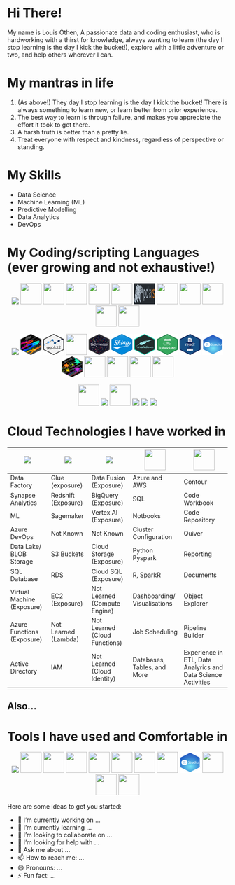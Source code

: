 # Hi There! 
My name is Louis Othen, A passionate data and coding enthusiast, who is hardworking with a thirst for knowledge,
always wanting to learn (the day I stop learning is the day I kick the bucket!), explore with a little adventure or two, and help others wherever I can.

# My mantras in life
1. (As above!) They day I stop learning is the day I kick the bucket! There is always something to learn new, or learn better from prior experience.
2. The best way to learn is through failure, and makes you appreciate the effort it took to get there.
3. A harsh truth is better than a pretty lie.
4. Treat everyone with respect and kindness, regardless of perspective or standing.

# My Skills 
- Data Science
- Machine Learning (ML)
- Predictive Modelling
- Data Analytics
- DevOps

# My Coding/scripting Languages (ever growing and not exhaustive!)
<p align="center">
  <img src="https://skillicons.dev/icons?i=py,sklearn,tensorflow" />
  <img src="https://cdn.icon-icons.com/icons2/2699/PNG/512/plot_ly_logo_icon_168902.png" width="48" height="48" /> <!-- Plotly !-->
  <img src="https://upload.wikimedia.org/wikipedia/commons/thumb/a/ae/Keras_logo.svg/1280px-Keras_logo.svg.png" width="48" height="48" /> <!-- Keras !-->
  <img src="https://miro.medium.com/v2/resize:fit:640/format:webp/1*YM2HXc7f4v02pZBEO8h-qw.png" width="48" height="48" /> <!-- nltk !-->
  <img src="https://miro.medium.com/v2/resize:fit:720/format:webp/1*yhE3CBwTrlXcAIvNJNTQiA.png" width="48" height="48" /> <!-- xgboost !-->
  <img src="https://pandas.pydata.org/static/img/pandas_secondary.svg" width="48" height="48" /> <!-- pandas !-->
  <img src="https://raw.githubusercontent.com/pola-rs/polars-static/master/logos/polars_github_logo_rect_dark_name.svg" width="48" height="48" /> <!-- polars !-->
  <img src="https://media.licdn.com/dms/image/D4D12AQHp4WZHrSyzRw/article-inline_image-shrink_1500_2232/0/1654611744162?e=1718236800&v=beta&t=3Yz5eG49L9PTdyJ_OjKpUFtjd1BdmZnzISjYtM_2TEE" width="48" height="48" /> <!-- pyspark !-->
  <img src="https://www.jumpingrivers.com/blog/python-api-deployment-rstudio-flask/flask.png" width="48" height="48" /> <!-- flask !-->
  <img src="https://images.datacamp.com/image/upload/v1640050215/image27_frqkzv.png" width="48" height="48" /> <!-- Streamlit !-->
  <img src="https://camo.githubusercontent.com/55a55cebad6360bda8bca520c61e0e195dc7ee413bf9982f1ba86cab496f2388/68747470733a2f2f6d6174706c6f746c69622e6f72672f5f7374617469632f6c6f676f322e737667" width="48" height="48" /> <!-- matplotlib !-->
  <img src="https://pypi-camo.freetls.fastly.net/189c5d99fbda79b2218f2d4a4fe29415d32c8d8a/68747470733a2f2f7261772e67697468756275736572636f6e74656e742e636f6d2f6d7761736b6f6d2f736561626f726e2f6d61737465722f646f632f5f7374617469632f6c6f676f2d776964652d6c6967687462672e737667" width="48" height="48" /> <!-- seaborn !-->
</p>

<p align="center">
  <img src="https://skillicons.dev/icons?i=r"/>
  <img src="https://github.com/rstudio/hex-stickers/raw/main/thumbs/dplyr.png" width="48" height="48" /> <!-- dplyr !-->
  <img src="https://github.com/rstudio/hex-stickers/raw/main/thumbs/ggplot2.png" width="48" height="48" /> <!-- ggplot2 !-->
  <img src="https://cdn.icon-icons.com/icons2/2699/PNG/512/plot_ly_logo_icon_168902.png" width="48" height="48" /> <!-- Plotly !-->
  <img src="https://github.com/rstudio/hex-stickers/raw/main/thumbs/tidyverse.png" width="48" height="48" /> <!-- tidyverse !-->
  <img src="https://github.com/rstudio/hex-stickers/raw/main/thumbs/shiny.png" width="48" height="48" /> <!-- Shiny !-->
  <img src="https://github.com/rstudio/hex-stickers/raw/main/thumbs/rmarkdown.png" width="48" height="48" /> <!-- rMarkdown !-->
  <img src="https://github.com/rstudio/hex-stickers/raw/main/thumbs/lubridate.png" width="48" height="48" /> <!-- Lubridate !-->
  <img src="https://github.com/rstudio/hex-stickers/raw/main/thumbs/readr.png" width="48" height="48" /> <!-- Readr !-->
  <img src = "https://github.com/rstudio/hex-stickers/raw/main/thumbs/RStudio.png" width="48" height="48"/> <!-- Rstudio !-->
  <img src = "https://github.com/rstudio/hex-stickers/raw/main/thumbs/sparklyr.png" width="48" height="48"/> <!-- SparklyR !-->
  <img src="https://miro.medium.com/v2/resize:fit:720/format:webp/1*yhE3CBwTrlXcAIvNJNTQiA.png" width="48" height="48" /> <!-- xgboost !-->
  <img src="https://machinelearningmastery.com/wp-content/uploads/2014/09/Caret-package-in-R-1024x276.png" width="48" height="48" /> <!-- caret !-->
  <img src="https://waiter.john-coene.com/_assets/img/logo.png" width="48" height="48" /> <!-- waiter !-->
  <img src="https://leafletjs.com/docs/images/logo.png" width="48" height="48" /> <!-- leaflet !-->
</p>

<p align = "center">
  <img src = "https://cdn-icons-png.flaticon.com/128/9517/9517791.png" width="48" height="48"/> <!-- SQL !-->
  <img src="https://skillicons.dev/icons?i=html,css,js"/> <!-- html, css, javascript !-->
  <img src = "https://media.licdn.com/dms/image/D4D12AQGTQ6a9BvvEAA/article-cover_image-shrink_720_1280/0/1675951891005?e=1718236800&v=beta&t=y9J3DNNbpdCBPqjI42sPiM8Q06YLuxehUSsXadpTMN0" width="48" height="48"/> <!-- vba !-->
  <img src="https://skillicons.dev/icons?i=java"/> <!-- java !-->
  <img src="https://skillicons.dev/icons?i=matlab"/> <!-- MATLAB !-->
  <img src="https://skillicons.dev/icons?i=cs"/> <!-- C# !-->
</p>


# Cloud Technologies I have worked in
| <img src="https://skillicons.dev/icons?i=azure"/> | <img src="https://skillicons.dev/icons?i=aws"/> | <img src="https://skillicons.dev/icons?i=gcp" /> | <img src="https://www.vectorlogo.zone/logos/databricks/databricks-icon.svg" width="48" height="48"/> | <img src="https://icons-for-free.com/iff/png/256/palantir-1324440210004941653.png" width="48" height="48"/> |
| ------------------------------------------------- | ----------------------------------------------- | ------------------------------------------------ | ---------------------------------------------------------------------------------------------------- | ----------------------------------------------------------------------------------------------------------- |
| Data Factory                                      | Glue (exposure)                                 | Data Fusion (Exposure)                           | Azure and AWS                                                                                        | Contour                                                                                                     |
| Synapse Analytics                                 | Redshift (Exposure)                             | BigQuery (Exposure)                              | SQL                                                                                                  | Code Workbook                                                                                               |
| ML                                                | Sagemaker                                       | Vertex AI (Exposure)                             | Notbooks                                                                                             | Code Repository                                                                                             |
| Azure DevOps                                      | Not Known                                       | Not Known                                        | Cluster Configuration                                                                                | Quiver                                                                                                      |
| Data Lake/ BLOB Storage                           | S3 Buckets                                      | Cloud Storage (Exposure)                         | Python Pyspark                                                                                       | Reporting                                                                                                   |
| SQL Database                                      | RDS                                             | Cloud SQL (Exposure)                             | R, SparkR                                                                                            | Documents                                                                                                   |
| Virtual Machine (Exposure)                        | EC2 (Exposure)                                  | Not Learned (Compute Engine)                     | Dashboarding/ Visualisations                                                                         | Object Explorer                                                                                             |
| Azure Functions (Exposure)                        | Not Learned (Lambda)                            | Not Learned (Cloud Functions)                    | Job Scheduling                                                                                       | Pipeline Builder                                                                                            |
| Active Directory                                  | IAM                                             | Not Learned (Cloud Identity)                     | Databases, Tables, and More                                                                          | Experience in ETL, Data Analyrics and Data Science Activities                                               |
## Also...

# Tools I have used and Comfortable in
<p align="center">
  <img src="https://skillicons.dev/icons?i=bash,git,powershell,linux,vscode,visualstudio,bitbucket,postgres,notion" />
  <img src = "https://wac-cdn.atlassian.com/dam/jcr:fa01756d-6dcc-45d1-83ab-696fbfeb074f/Jira-icon-blue.svg?cdnVersion=1541" width="48" height="48"/><!-- JIRA !-->
  <img src = "https://wac-cdn.atlassian.com/dam/jcr:f0fe60cd-469f-4e78-9779-ea4cacfa07e6/Confluence-icon-blue.svg?cdnVersion=1541" width="48" height="48"/><!-- Confluence !-->
  <img src = "https://upload.wikimedia.org/wikipedia/commons/thumb/d/d0/Google_Colaboratory_SVG_Logo.svg/800px-Google_Colaboratory_SVG_Logo.svg.png" width="48" height="48"/><!-- collab !-->
  <img src = "https://jupyter.org/assets/homepage/main-logo.svg" width="48" height="48"/><!-- jupyter !-->
  <img src = "https://uxwing.com/wp-content/themes/uxwing/download/brands-and-social-media/power-bi-icon.png" width="48" height="48"/><!-- PowerBI !-->
  <img src = "https://miro.medium.com/v2/resize:fit:720/format:webp/1*K4OWCaCXspnQrK1xxjzh3g.png" width="48" height="48"/><!-- Qliksense !-->
  <img src = "https://www.lib.washington.edu/dataservices/images/Tableau_Software_logo.png/image" width="48" height="48"/><!-- Tableau !-->
  <img src = "https://github.com/rstudio/hex-stickers/raw/main/thumbs/RStudio.png" width="48" height="48"/> <!-- Rstudio !-->
  <img src = "https://www.dofactory.com/img/sql/smss.png" width="48" height="48"/> <!-- SSMS !-->
  <img src = "https://www.informatec.com/sites/default/files/inline-images/ssis-logo.png" width="48" height="48"/> <!-- SSIS !-->
  <img src = "https://upload.wikimedia.org/wikipedia/en/thumb/6/68/Oracle_SQL_Developer_logo.svg/1280px-Oracle_SQL_Developer_logo.svg.png" width="48" height="48"/> <!-- Oracle SQL Developer !-->
</p>

Here are some ideas to get you started:

- 🔭 I’m currently working on ...
- 🌱 I’m currently learning ...
- 👯 I’m looking to collaborate on ...
- 🤔 I’m looking for help with ...
- 💬 Ask me about ...
- 📫 How to reach me: ...
- 😄 Pronouns: ...
- ⚡ Fun fact: ...


